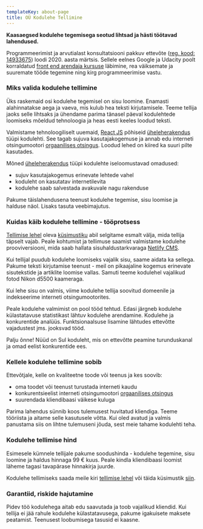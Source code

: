 ```yaml
---
templateKey: about-page
title: OÜ Kodulehe Tellimine
---
```

**Kaasaegsed kodulehe tegemisega seotud lihtsad ja hästi töötavad lahendused.**

Programmeerimist ja arvutialast konsultatsiooni pakkuv ettevõte ([reg. kood: 14933675](https://www.e-krediidiinfo.ee/14933675-KODULEHE%20TELLIMINE%20O%C3%9C)) loodi 2020. aasta märtsis.  Sellele eelnes Google ja Udacity poolt korraldatud [front end arendaja kursuse](https://graduation.udacity.com/confirm/AEKKNEEJ) läbimine, rea väiksemate ja suuremate tööde tegemine ning kirg programmeerimise vastu. 

### Miks valida kodulehe tellimine

Üks raskemaid osi kodulehe tegemisel on sisu loomine. Enamasti alahinnatakse aega ja vaeva, mis kulub hea teksti kirjutamisele. Teeme tellija jaoks selle lihtsaks ja ühendame parima tänasel päeval kodulehtede loomiseks mõeldud tehnoloogia ja heas eesti keeles loodud teksti.

Valmistame tehnoloogiliselt uuemaid,  [React JS](https://reactjs.org/) põhiseid [üheleherakendus](https://et.wikipedia.org/wiki/%C3%9Cheleherakendus) tüüpi kodulehti. See tagab sujuva kasutajakogemuse ja annab edu interneti otsingumootori [orgaanilises otsingus](https://support.google.com/google-ads/answer/6054492?hl=et). Loodud lehed on kiired ka suuri pilte kasutades. 

Mõned [üheleherakendus](https://et.wikipedia.org/wiki/%C3%9Cheleherakendus) tüüpi kodulehte iseloomustavad omadused:

* sujuv kasutajakogemus erinevate lehtede vahel
* koduleht on kasutatav internetilevita
* kodulehe saab salvestada avakuvale nagu rakenduse

Pakume täislahendusena teenust kodulehe tegemise, sisu loomise ja halduse näol. Lisaks tasuta veebimajutus.

### Kuidas käib kodulehe tellimine - tööprotsess

[Tellimise lehel](https://tellikoduleht.ee/kodulehe-tellimine/) oleva [küsimustiku](https://docs.google.com/forms/d/e/1FAIpQLSe9TPVo1_SMyTlpZ6Vo0StZv0H5aoo2-K_P01o9woEdOdUsMA/viewform) abil selgitame esmalt välja, mida tellija täpselt vajab. Peale kohtumist ja tellimuse saamist valmistame kodulehe prooviversiooni, mida saab hallata sisuhaldustarkvaraga [Netlify CMS](https://www.netlifycms.org/).

Kui tellijal puudub kodulehe loomiseks vajalik sisu, saame aidata ka sellega. Pakume teksti kirjutamise teenust - meil on pikaajaline kogemus erinevate sisutekstide ja artiklite loomise vallas. Samuti teeme kodulehel vajalikud fotod Nikon d5500 kaameraga.

Kui lehe sisu on valmis, viime kodulehe tellija soovitud domeenile ja indekseerime interneti otsingumootorites.

Peale kodulehe valmimist on pool tööd tehtud. Edasi järgneb kodulehe külastatavuse statistikast lähtuv kodulehe arendamine. Kodulehe ja konkurentide analüüs. Funktsionaalsuse lisamine lähtudes ettevõtte vajadustest jms. jooksvad tööd. 

Palju õnne! Nüüd on Sul koduleht, mis on ettevõtte peamine turunduskanal ja omad eelist konkurentide ees. 

### Kellele kodulehe tellimine sobib

Ettevõtjale, kelle on kvaliteetne toode või teenus ja kes soovib:

* oma toodet või teenust turustada interneti kaudu
* konkurentsieelist interneti otsingumootori [orgaanilises otsingus](https://support.google.com/google-ads/answer/6054492?hl=et)
* suurendada kliendibaasi väikese kuluga

Parima lahendus sünnib koos tulemusest huvitatud kliendiga. Teeme tööriista ja aitame selle kasutusele võtta. Kui oled avatud ja valmis panustama siis on lihtne tulemuseni jõuda, sest meie tahame kodulehti teha.

### Kodulehe tellimise hind

Esimesele kümnele tellijale pakume soodushinda - kodulehe tegemine, sisu loomine ja haldus hinnaga 99 € kuus. Peale kindla kliendibaasi loomist läheme tagasi tavapärase hinnakirja juurde. 

Kodulehe tellimiseks saada meile kiri [tellimise lehel](https://tellikoduleht.ee/kodulehe-tellimine/) või täida küsimustik [siin](https://docs.google.com/forms/d/e/1FAIpQLSe9TPVo1_SMyTlpZ6Vo0StZv0H5aoo2-K_P01o9woEdOdUsMA/viewform).

### Garantiid, riskide hajutamine

Pidev töö kodulehega aitab edu saavutada ja toob vajalikud kliendid. Kui tellija ei jää rahule kodulehe külastatavusega, pakume igakuisete maksete peatamist. Teenusest loobumisega tasusid ei kaasne.
